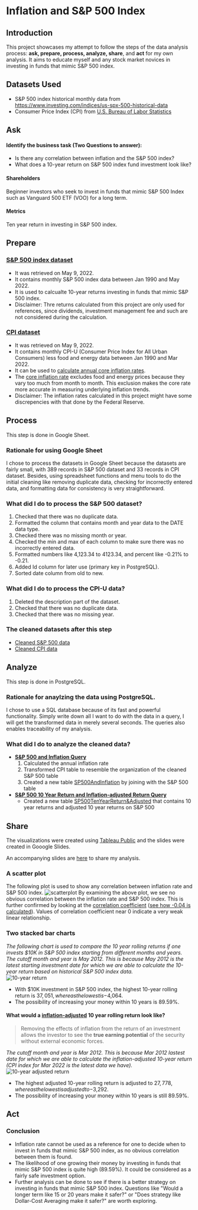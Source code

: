 # Inflation and S&P 500 Index
## Introduction
This project showcases my attempt to follow the steps of the data analysis process: **ask, prepare, process, analyze, share**, and **act** for my own analysis. 
It aims to educate myself and any stock market novices in investing in funds that mimic S&P 500 index.
## Datasets Used
- S&P 500 index historical monthly data from https://www.investing.com/indices/us-spx-500-historical-data
- Consumer Price Index (CPI) from [U.S. Bureau of Labor Statistics](https://data.bls.gov/cgi-bin/surveymost?cu) 
## Ask 
#### Identify the business task (Two Questions to answer): 
- Is there any correlation between inflation and the S&P 500 index? 
- What does a 10-year return on S&P 500 index fund investment look like?
#### Shareholders 
Beginner investors who seek to invest in funds that mimic S&P 500 Index such as Vanguard 500 ETF (VOO) for a long term.
#### Metrics
Ten year return in investing in S&P 500 index.
## Prepare 
### [S&P 500 index dataset](https://github.com/emma-jinger/InflationAndSP500/blob/main/RawSP500HistoricalData.csv) 
- It was retrieved on May 9, 2022.
- It contains monthly S&P 500 index data between Jan 1990 and May 2022.
- It is used to calcualte 10-year returns investing in funds that mimic S&P 500 index. 
- Disclaimer: Thre returns calculated from this project are only used for references, since dividends, investment management fee and such are not considered during the calculation.
### [CPI dataset](https://github.com/emma-jinger/InflationAndSP500/blob/main/RawCPIData.xlsx) 
- It was retrieved on May 9, 2022. 
- It contains monthly CPI-U (Consumer Price Index for All Urban Consumers) less food and energy data between Jan 1990 and Mar 2022.
- It can be used to [calculate annual core inflation rates](https://www.usinflationcalculator.com/inflation/inflation-vs-consumer-price-index-cpi-how-they-are-different/). 
- The [core inflation rate](https://www.thebalance.com/core-inflation-rate-3305918) excludes food and energy prices because they vary too much from month to month. This exclusion makes the core rate more accurate in measuring underlying inflation trends. 
- Disclaimer: The inflation rates calculated in this project might have some discrepencies with that done by the Federal Reserve.    
## Process
This step is done in Google Sheet. 
### Rationale for using Google Sheet
I chose to process the datasets in Google Sheet because the datasets are fairly small, with 389 records in S&P 500 dataset and 33 records in CPI dataset. Besides, using spreadsheet functions and menu tools to do the initial cleaning like removing duplicate data, checking for incorrectly entered data, and formatting data for consistency is very straightforward.
### What did I do to process the S&P 500 dataset?
1. Checked that there was no duplicate data. 
2. Formatted the column that contains month and year data to the DATE data type.
3. Checked there was no missing month or year.
4. Checked the min and max of each column to make sure there was no incorrectly entered data. 
5. Formatted numbers like 4,123.34 to 4123.34, and percent like -0.21% to -0.21.
6. Added Id column for later use (primary key in PostgreSQL).
7. Sorted date column from old to new. 
### What did I do to process the CPI-U data? 
1. Deleted the description part of the dataset.
2. Checked that there was no duplicate data.
3. Checked that there was no missing year. 
### The cleaned datasets after this step
- [Cleaned S&P 500 data](https://github.com/emma-jinger/InflationAndSP500/blob/main/CleanedSP500HistoricalData.csv)
- [Cleaned CPI data](https://github.com/emma-jinger/InflationAndSP500/blob/main/CleanedCPIData.csv)
## Analyze
This step is done in PostgreSQL. 
### Rationale for anaylzing the data using PostgreSQL. 
I chose to use a SQL database because of its fast and powerful functionality. Simply write down all I want to do with the data in a query, I will get the transformed data in merely several seconds. The queries also enables traceability of my analysis. 
### What did I do to analyze the cleaned data? 
- **[S&P 500 and Inflation Query](https://github.com/emma-jinger/InflationAndSP500/blob/main/SP500AndInflation_query.sql)** 
  1. Calculated the annual inflation rate
  2. Transformed CPI table to resemble the organization of the cleaned S&P 500 table
  3. Created a new table [SP500AndInflation](https://github.com/emma-jinger/InflationAndSP500/blob/main/SP500AndInflation052522.csv) by joining with the S&P 500 table
- **[S&P 500 10 Year Return and Inflation-adjusted Return Query](https://github.com/emma-jinger/InflationAndSP500/blob/main/SP500Return_query.sql)** 
  - Created a new table [SP500TenYearReturn&Adjusted](https://github.com/emma-jinger/InflationAndSP500/blob/main/SP500TenYearReturn%26Adjusted052422.csv) that contains 10 year returns and adjusted 10 year returns on S&P 500 
## Share
The visualizations were created using [Tableau Public](https://public.tableau.com/app/profile/emma.li2382/viz/SP500VsInflation_052422/InflationVsSP500) and the slides were created in Gooogle Slides. 

An accompanying slides are [here](https://www.thebalance.com/best-time-to-invest-in-index-funds-2466412) to share my analysis. 
### A scatter plot 
The following plot is used to show any correlation between inflation rate and S&P 500 index. 
![scatterplot](https://github.com/emma-jinger/InflationAndSP500/blob/main/InflationVsSP500_052022.png)
By examining the above plot, we see no obvious correlation between the inflation rate and S&P 500 index. This is further confirmed by looking at the [correlation coefficient](https://www.investopedia.com/terms/c/correlationcoefficient.asp) ([see how -0.04 is calculated](https://github.com/emma-jinger/InflationAndSP500/blob/main/Correlation%20Coefficient%20.png)). Values of correlation coefficient near 0 indicate a very weak linear relationship.
### Two stacked bar charts  
*The following chart is used to compare the 10 year rolling returns if one invests $10K in S&P 500 index starting from different months and years. The cutoff month and year is May 2012. This is because May 2012 is the latest starting investment date for which we are able to calculate the 10-year return based on historical S&P 500 index data.*  
![10-year return](https://github.com/emma-jinger/InflationAndSP500/blob/main/SP500TenYearReturn.png) 
- With $10K investment in S&P 500 index, the highest 10-year rolling return is $37,051, whereas the lowest is -$4,064.
- The possibility of increasing your money within 10 years is 89.59%. 
#### What would a [inflation-adjusted](https://www.investopedia.com/terms/i/inflation_adjusted_return.asp#:~:text=The%20inflation%2Dadjusted%20return%20is,removing%20the%20effects%20of%20inflation.) 10 year rolling return look like? 
> Removing the effects of inflation from the return of an investment allows the investor to see the **true earning potential** of the security without external economic forces. 

*The cutoff month and year is Mar 2012. This is because Mar 2012 lastest date for which we are able to calculate the inflation-adjusted 10-year return (CPI index for Mar 2022 is the latest data we have).*
![10-year adjusted return](https://github.com/emma-jinger/InflationAndSP500/blob/main/SP500AdjustedTenYearReturn.png) 
- The highest adjusted 10-year rolling return is adjusted to $27,778, whereas the lowest is adjusted to -$3,292. 
- The possibility of increasing your money within 10 years is still 89.59%.
## Act
### Conclusion
- Inflation rate cannot be used as a reference for one to decide when to invest in funds that mimic S&P 500 index, as no obvious correlation between them is found. 
- The likelihood of one growing their money by investing in funds that mimic S&P 500 index is quite high (89.59%). It could be considered as a fairly safe investment option.  
- Further analysis can be done to see if there is a better strategy on investing in funds that mimic S&P 500 index. Questions like "Would a longer term like 15 or 20 years make it safer?" or "Does strategy like Dollar-Cost Averaging make it safer?" are worth exploring.  



